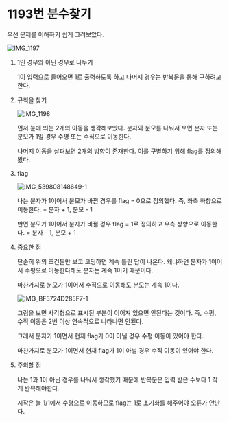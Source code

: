 # 1193번 분수찾기

우선 문제를 이해하기 쉽게 그려보았다.

![IMG_1197](https://user-images.githubusercontent.com/100505030/185116386-a81f838e-4318-4135-9969-320df6a20783.JPG)

1. 1인 경우와 아닌 경우로 나누기

   1이 입력으로 들어오면 1로 출력하도록 하고 나머지 경우는 반복문을 통해 구하려고 한다.
2. 규칙을 찾기

   ![IMG_1198](https://user-images.githubusercontent.com/100505030/185117134-56849924-0a33-47cf-b1a5-9f878ab2ad74.JPG)
   
   먼저 눈에 띄는 2개의 이동을 생각해보았다. 분자와 분모를 나눠서 보면 분자 또는 분모가 1일 경우 수평 또는 수직으로 이동한다.
   
   나머지 이동을 살펴보면 2개의 방향이 존재한다. 이를 구별하기 위해 flag를 정의해봤다.
3. flag

   ![IMG_539808148649-1](https://user-images.githubusercontent.com/100505030/185120460-510a74f5-844b-4125-955e-8692f3a1d0d6.jpeg)
   
   나는 분자가 1이어서 분모가 바뀐 경우를 flag = 0으로 정의했다. 즉, 좌측 하향으로 이동한다. = 분자 + 1, 분모 - 1
   
   반면 분모가 1이어서 분자가 바뀔 경우 flag = 1로 정의하고 우측 상향으로 이동한다. = 분자 - 1, 분모 + 1
4. 중요한 점

   단순히 위의 조건들만 보고 코딩하면 계속 틀린 답이 나온다. 왜냐하면 분자가 1이어서 수평으로 이동한다해도 분자는 계속 1이기 때문이다. 
   
   마찬가지로 분모가 1이어서 수직으로 이동해도 분모는 계속 1이다.
   
   ![IMG_BF5724D285F7-1](https://user-images.githubusercontent.com/100505030/185125584-a8915516-cb12-4ab2-9c3c-eeea97fa1c59.jpeg)
   
   그림을 보면 사각형으로 표시된 부분이 이어져 있으면 안된다는 것이다. 즉, 수평, 수직 이동은 2번 이상 연속적으로 나타나면 안된다.
   
   그래서 분자가 1이면서 현재 flag가 0이 아닐 경우 수평 이동이 있어야 한다.
   
   마찬가지로 분모가 1이면서 현재 flag가 1이 아닐 경우 수직 이동이 있어야 한다.
6. 주의할 점

   나는 1과 1이 아닌 경우를 나눠서 생각했기 때문에 반복문은 입력 받은 수보다 1 작게 반복해야한다.
   
   시작은 늘 1/1에서 수평으로 이동하므로 flag는 1로 초기화를 해주어야 오류가 안난다.
